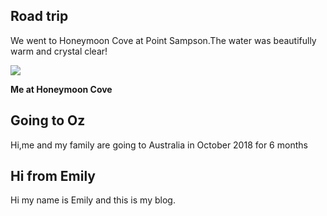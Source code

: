 ## Road trip

We went to Honeymoon Cove at Point Sampson.The water was beautifully warm and crystal clear! 

<img src="https://res.cloudinary.com/dx97qkqq4/image/upload/v1541641856/oz/emily-honeymoon-cove.png">

**Me at Honeymoon Cove**


## Going to Oz

Hi,me and my family are going to Australia in October 2018 for 6 months



## Hi from Emily


Hi my name is Emily and this is my blog.


